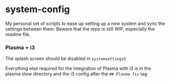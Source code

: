 # system-config
My personal set of scripts to ease up setting up a new system and sync the settings between them.
Beware that the repo is still WIP, especially the readme file.

### Plasma + i3
The splash screen should be disabled in `systemsettings5`

Everything else required for the integration of Plasma with i3 is in the plasma stow directory and 
the i3 config after the `## Plasma fix` tag
